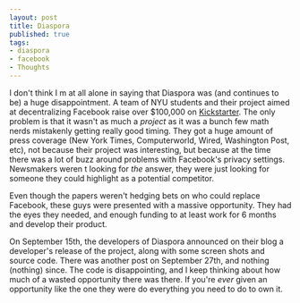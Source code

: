 ```yaml
---
layout: post
title: Diaspora
published: true
tags:
- diaspora
- facebook
- Thoughts
---
```


I don't think I m at all alone in saying that Diaspora was (and continues to be)
a huge disappointment. A team of NYU students and their project aimed at
decentralizing Facebook raise over $100,000 on [Kickstarter](http://kickstarter.com).
The only problem is that it wasn't as much a <em>project</em> as it was a bunch
few math nerds mistakenly getting really good timing. They got a huge amount of
press coverage (New York Times, Computerworld, Wired, Washington Post, etc), not
because their project was interesting, but because at the time there was a lot
of buzz around problems with Facebook's privacy settings. Newsmakers weren t
looking for _the_ answer, they were just looking for someone they could
highlight as a potential competitor.

Even though the papers weren't hedging bets on who could replace Facebook, these
guys were presented with a massive opportunity. They had the eyes they needed,
and enough funding to at least work for 6 months and develop their product.

On September 15th, the developers of Diaspora announced on their blog a
developer's release of the project, along with some screen shots and source
code. There was another post on September 27th, and nothing (nothing) since. The
code is disappointing, and I keep thinking about how much of a wasted
opportunity there was there. If you're _ever_ given an opportunity like
the one they were  do everything you need to do to own it.
